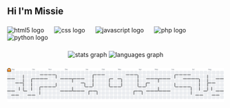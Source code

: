 <h2 align="left">Hi I'm Missie</h2>

###

<div align="left">
  <img src="https://cdn.jsdelivr.net/gh/devicons/devicon/icons/html5/html5-original.svg" height="31" alt="html5 logo"  />
  <img width="16" />
  <img src="https://cdn.jsdelivr.net/gh/devicons/devicon/icons/css3/css3-original.svg" height="31" alt="css logo"  />
  <img width="16" />
  <img src="https://cdn.jsdelivr.net/gh/devicons/devicon/icons/javascript/javascript-original.svg" height="31" alt="javascript logo"  />
  <img width="16" />
  <img src="https://cdn.jsdelivr.net/gh/devicons/devicon/icons/php/php-original.svg" height="31" alt="php logo"  />
  <img width="16" />
  <img src="https://cdn.jsdelivr.net/gh/devicons/devicon/icons/python/python-original.svg" height="31" alt="python logo"  />
</div>

###

<div align="center">
</div>

###

<div align="center">
  <img src="https://github-readme-stats.vercel.app/api?username=Mimissiee&hide_title=false&hide_rank=false&show_icons=true&include_all_commits=true&count_private=true&disable_animations=false&theme=dracula&locale=en&hide_border=false&order=1" height="150" alt="stats graph"  />
  <img src="https://github-readme-stats.vercel.app/api/top-langs?username=Mimissiee&locale=en&hide_title=false&layout=compact&card_width=320&langs_count=5&theme=dracula&hide_border=false&order=2" height="150" alt="languages graph"  />
</div>

###

<picture>
  <source media="(prefers-color-scheme: dark)" srcset="https://raw.githubusercontent.com/Mimissiee/Mimissiee/output/pacman-contribution-graph-dark.svg">
  <source media="(prefers-color-scheme: light)" srcset="https://raw.githubusercontent.com/Mimissiee/Mimissiee/output/pacman-contribution-graph.svg">
  <img alt="pacman contribution graph" src="https://raw.githubusercontent.com/Mimissiee/Mimissiee/output/pacman-contribution-graph.svg">
</picture>

###